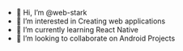 - 👋 Hi, I’m @web-stark
- 👀 I’m interested in Creating web applications
- 🌱 I’m currently learning React Native
- 💞️ I’m looking to collaborate on Android Projects


<!---
irfancodes/irfancodes is a ✨ special ✨ repository because its `README.md` (this file) appears on your GitHub profile.
You can click the Preview link to take a look at your changes.
--->

